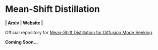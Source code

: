 # Mean-Shift Distillation

<p align="left"><b>
| <a href="https://arxiv.org/abs/2502.15989">Arxiv</a> | <a href="https://vikastmz.github.io/MSD/">Website</a> |
</b>


Official repository for [Mean-Shift Distillation for Diffusion Mode Seeking](https://arxiv.org/abs/2502.15989).

**Coming Soon...**

